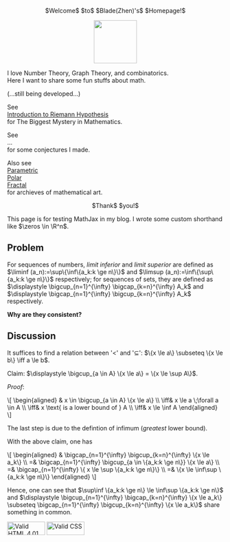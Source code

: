 <p align="center">
$Welcome$ $to$ $Blade(Zhen)'s$ $Homepage!$
</p> 
<p align="center"><img src= "https://user-images.githubusercontent.com/66701331/182988392-6dc55f54-b27b-414b-a433-48f172b1209d.png" width="100" height="100" ></p>

I love Number Theory, Graph Theory, and combinatorics.
<br/>
Here I want to share some fun stuffs about math. 
<p/>

(...still being developed...)

See 
<br/>
<a href="https://github.com/BladeZhenLei/Riemann-Hypothesis/blob/main/README.md"> Introduction to Riemann Hypothesis </a>
<br/>
for The Biggest Mystery in Mathematics. 

See
<br/>
...
<br/>
for some conjectures I made.

Also see
<br/>
<a href="https://bladezhenlei.github.io/Gallery-Parametric/"> Parametric </a>
<br/>
<a href="https://bladezhenlei.github.io/Gallery-Polar/"> Polar </a>
<br/>
<a href="https://bladezhenlei.github.io/Gallery-Fractal/"> Fractal </a>
<br/>
for archieves of mathematical art.

<p align="center">
$Thank$ $you!$
</p>


<html lang="en">
<head>
<meta http-equiv="content-type" content="text/html; charset=utf-8">
<title>Don't delete!</title>
<script type="text/javascript" charset="utf-8" src="
https://cdn.mathjax.org/mathjax/latest/MathJax.js?config=TeX-AMS-MML_HTMLorMML,
https://vincenttam.github.io/javascripts/MathJaxLocal.js"></script>
</head>
<body>

<p>This page is for testing MathJax in my blog.  I wrote some custom
shorthand like $\zeros \in \R^n$.</p>

<h2>Problem</h2>

<p>For sequences of numbers, <em>limit inferior</em> and <em>limit
superior</em> are defined as $\liminf (a_n):=\sup\{\inf\{a_k:k \ge
n\}\}$ and $\limsup (a_n):=\inf\{\sup\{a_k:k \ge n\}\}$ respectively;
for sequences of sets, they are defined as $\displaystyle
\bigcup_{n=1}^{\infty} \bigcap_{k=n}^{\infty} A_k$ and $\displaystyle
\bigcap_{n=1}^{\infty} \bigcup_{k=n}^{\infty} A_k$ respectively.</p>

<p><strong>Why are they consistent?</strong></p>

<h2>Discussion</h2>

<p>It suffices to find a relation between '&lt;' and '&sube;': $\{x
\le a\} \subseteq \{x \le b\} \iff a \le b$.</p>

<p>Claim: $\displaystyle \bigcup_{a \in A} \{x \le a\} = \{x \le \sup
A\}$.</p>

<p><em>Proof</em>:</p>

<div class="myeqn">
\[
  \begin{aligned}
    & x \in \bigcup_{a \in A} \{x \le a\} \\
    \iff& x \le a \;\forall a \in A \\
    \iff& x \text{ is a lower bound of } A \\
    \iff& x \le \inf A
  \end{aligned}
\]
</div>

<p>The last step is due to the defintion of infimum (<em>greatest</em>
lower bound).</p>

<p>With the above claim, one has</p>

<div class="myeqn">
\[
  \begin{aligned}
    & \bigcap_{n=1}^{\infty} \bigcup_{k=n}^{\infty} \{x \le a_k\} \\
    =& \bigcap_{n=1}^{\infty} \bigcup_{a \in \{a_k:k \ge n\}} \{x \le a\} \\
    =& \bigcap_{n=1}^{\infty} \{ x \le \sup \{a_k:k \ge n\}\} \\
    =& \{x \le \inf\sup \{a_k:k \ge n\}\}
  \end{aligned}
\]
</div>

<p>Hence, one can see that $\sup\inf \{a_k:k \ge n\} \le \inf\sup
\{a_k:k \ge n\}$ and $\displaystyle \bigcup_{n=1}^{\infty}
\bigcap_{k=n}^{\infty} \{x \le a_k\} \subseteq \bigcap_{n=1}^{\infty}
\bigcup_{k=n}^{\infty} \{x \le a_k\}$ share something in common.</p>

<p>
<a href="//validator.w3.org/check?uri=referer"><img
  src="/images/valid-html401.png" alt="Valid HTML 4.01 Strict"
  height="31" width="88"></a>
<a href="//jigsaw.w3.org/css-validator/check/referer"><img
  src="/images/valid-css.png" alt="Valid CSS" height="31" width="88">
</a></p>
</body>
</html>

